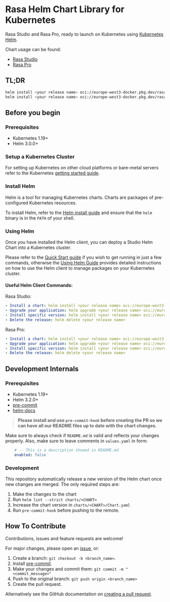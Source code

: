 # Rasa Helm Chart Library for Kubernetes

Rasa Studio and Rasa Pro, ready to launch on Kubernetes using [Kubernetes Helm](https://github.com/helm/helm).

Chart usage can be found:
- [Rasa Studio](https://github.com/RasaHQ/rasa-helm-charts/blob/main/charts/studio/README.md)
- [Rasa Pro](https://github.com/RasaHQ/rasa-helm-charts/blob/main/charts/rasa/README.md)

## TL;DR

```bash
helm install <your release name> oci://europe-west3-docker.pkg.dev/rasa-releases/helm-charts/studio
helm install <your release name> oci://europe-west3-docker.pkg.dev/rasa-releases/helm-charts/rasa
```

## Before you begin

### Prerequisites

- Kubernetes 1.19+
- Helm 3.0.0+

### Setup a Kubernetes Cluster

For setting up Kubernetes on other cloud platforms or bare-metal servers refer to the Kubernetes [getting started guide](https://kubernetes.io/docs/getting-started-guides/).

### Install Helm

Helm is a tool for managing Kubernetes charts. Charts are packages of pre-configured Kubernetes resources.

To install Helm, refer to the [Helm install guide](https://github.com/helm/helm#install) and ensure that the `helm` binary is in the `PATH` of your shell.

### Using Helm

Once you have installed the Helm client, you can deploy a Studio Helm Chart into a Kubernetes cluster.

Please refer to the [Quick Start guide](https://helm.sh/docs/intro/quickstart/) if you wish to get running in just a few commands, otherwise the [Using Helm Guide](https://helm.sh/docs/intro/using_helm/) provides detailed instructions on how to use the Helm client to manage packages on your Kubernetes cluster.

#### Useful Helm Client Commands:

Rasa Studio:

```yaml
- Install a chart: helm install <your release name> oci://europe-west3-docker.pkg.dev/rasa-releases/helm-charts/studio
- Upgrade your application: helm upgrade <your release name> oci://europe-west3-docker.pkg.dev/rasa-releases/helm-charts/studio
- Install specific version: helm install <your release name> oci://europe-west3-docker.pkg.dev/rasa-releases/helm-charts/studio --version <desired version>`
- Delete the release: helm delete <your release name>
```

Rasa Pro:

```yaml
- Install a chart: helm install <your release name> oci://europe-west3-docker.pkg.dev/rasa-releases/helm-charts/rasa
- Upgrade your application: helm upgrade <your release name> oci://europe-west3-docker.pkg.dev/rasa-releases/helm-charts/rasa
- Install specific version: helm install <your release name> oci://europe-west3-docker.pkg.dev/rasa-releases/helm-charts/rasa --version <desired version>
- Delete the release: helm delete <your release name>
```

## Development Internals

### Prerequisites

- Kubernetes 1.19+
- Helm 3.2.0+
- [pre-commit](https://pre-commit.com/)
- [helm-docs](https://github.com/norwoodj/helm-docs)

> **Please install and use `pre-commit-hook` before creating the PR so we can have all our README files up to date with the chart changes.**

Make sure to always check if `README.md` is valid and reflects your changes properly. Also, make sure to leave comments in `values.yaml` in form:

```yaml
    # -- This is a description showed in README.md
    enabled: false
```

### Development

This repository automatically release a new version of the Helm chart once new changes are merged. The only required steps are:

1. Make the changes to the chart
2. Run `helm lint --strict charts/<CHART>`
3. Increase the chart version in `charts/<CHART>/Chart.yaml`
4. Run `pre-commit-hook` before pushing to the remote.
## How To Contribute

Contributions, issues and feature requests are welcome!

For major changes, please open an [issue](https://github.com/RasaHQ/rasa-helm-charts/issues), or:

  1. Create a branch: `git checkout -b <branch_name>`.
  2. Install [pre-commit](https://pre-commit.com/).
  2. Make your changes and commit them: `git commit -m "<commit_message>"`
  3. Push to the original branch: `git push origin <branch_name>`
  4. Create the pull request.

Alternatively see the GitHub documentation on [creating a pull request](https://help.github.com/en/github/collaborating-with-issues-and-pull-requests/creating-a-pull-request).
